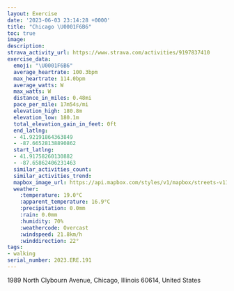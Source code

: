 ```yaml
---
layout: Exercise
date: '2023-06-03 23:14:28 +0000'
title: "Chicago \U0001F6B6"
toc: true
image:
description:
strava_activity_url: https://www.strava.com/activities/9197837410
exercise_data:
  emoji: "\U0001F6B6"
  average_heartrate: 100.3bpm
  max_heartrate: 114.0bpm
  average_watts: W
  max_watts: W
  distance_in_miles: 0.48mi
  pace_per_mile: 17m54s/mi
  elevation_high: 180.8m
  elevation_low: 180.1m
  total_elevation_gain_in_feet: 0ft
  end_latlng:
  - 41.92191864363849
  - -87.66528138890862
  start_latlng:
  - 41.91758260130882
  - -87.65862406231463
  similar_activities_count:
  similar_activities_trend:
  mapbox_image_url: https://api.mapbox.com/styles/v1/mapbox/streets-v11/static/path-5+787af2-1.0(yiz~Flg%60vOc%40p%40OJKV%7D%40lA%7DDjG%5D%5EkArB),pin-s-s+e5b22e(-87.66087,41.91917),pin-s-f+89ae00(-87.66376999999999,41.921279999999996)/auto/800x800?access_token=pk.eyJ1Ijoiam9zaGJlY2ttYW4iLCJhIjoiY205eWR2aDd1MWZ6djJrbXc4a3M0bWZleiJ9.XiG9OWkNcZk2QzjJbxLB4A
  weather:
    :temperature: 19.0°C
    :apparent_temperature: 16.9°C
    :precipitation: 0.0mm
    :rain: 0.0mm
    :humidity: 70%
    :weathercode: Overcast
    :windspeed: 21.8km/h
    :winddirection: 22°
tags:
- walking
serial_number: 2023.ERE.191
---
```

1989 North Clybourn Avenue, Chicago, Illinois 60614, United States
